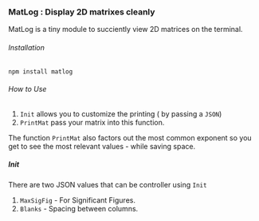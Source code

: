 ### MatLog : Display 2D matrixes cleanly

MatLog is a tiny module to succiently view 2D matrices on the terminal.

###### Installation

```
npm install matlog
```

###### How to Use

1. `Init` allows you to customize the printing ( by passing a `JSON`)
2. `PrintMat` pass your matrix into this function.


The function `PrintMat` also factors out the most common exponent so you get to see the most relevant values - while saving space. 

##### Init 

There are two JSON values that can be controller using `Init`

1. `MaxSigFig` - For Significant Figures.
2. `Blanks`    - Spacing between columns.

